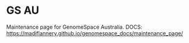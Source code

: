 # GS AU
Maintenance page for GenomeSpace Australia.
DOCS: https://madiflannery.github.io/genomespace_docs/maintenance_page/
